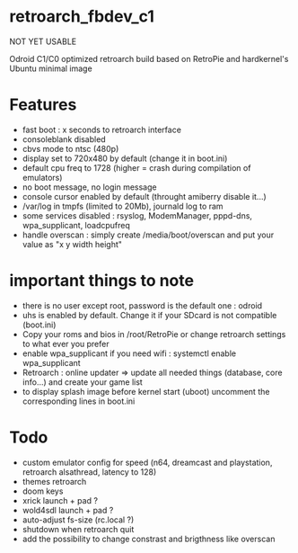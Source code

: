 # retroarch_fbdev_c1

NOT YET USABLE

Odroid C1/C0 optimized retroarch build based on RetroPie and hardkernel's Ubuntu minimal image

# Features
- fast boot : x seconds to retroarch interface
- consoleblank disabled
- cbvs mode to ntsc (480p)
- display set to 720x480 by default (change it in boot.ini)
- default cpu freq to 1728 (higher = crash during compilation of emulators)
- no boot message, no login message
- console cursor enabled by default (throught amiberry disable it...)
- /var/log in tmpfs (limited to 20Mb), journald log to ram
- some services disabled : rsyslog, ModemManager, pppd-dns, wpa_supplicant, loadcpufreq
- handle overscan : simply create /media/boot/overscan and put your value as "x y width height"


# important things to note
- there is no user except root, password is the default one : odroid
- uhs is enabled by default. Change it if your SDcard is not compatible (boot.ini)
- Copy your roms and bios in /root/RetroPie or change retroarch settings to what ever you prefer
- enable wpa_supplicant if you need wifi : systemctl enable wpa_supplicant
- Retroarch : online updater => update all needed things (database, core info...) and create your game list
- to display splash image before kernel start (uboot) uncomment the corresponding lines in boot.ini


# Todo
- custom emulator config for speed (n64, dreamcast and playstation, retroarch alsathread, latency to 128)
- themes retroarch
- doom keys
- xrick launch + pad ?
- wold4sdl launch + pad ?
- auto-adjust fs-size (rc.local ?)
- shutdown when retroarch quit
- add the possibility to change constrast and brigthness like overscan 
